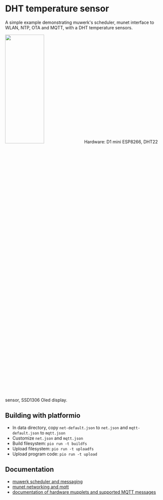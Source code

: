 DHT temperature sensor
======================

A simple example demonstrating muwerk's scheduler, munet interface to WLAN, NTP, OTA and MQTT, with a DHT temperature sensors.

<img src="https://github.com/muwerk/mupplet-core/blob/master/extras/dht22.png" width="50%" height="30%">
Hardware: D1 mini ESP8266, DHT22 sensor, SSD1306 Oled display.

## Building with platformio

* In data directory, copy `net-default.json` to `net.json` and `mqtt-default.json` to `mqtt.json`
* Customize `net.json` and `mqtt.json`
* Build filesystem: `pio run -t buildfs`
* Upload filesystem: `pio run -t uploadfs`
* Upload program code: `pio run -t upload`

## Documentation

* [muwerk scheduler and messaging](https://github.com/muwerk/muwerk)
* [munet networking and mqtt](https://github.com/muwerk/munet)
* [documentation of hardware mupplets and supported MQTT messages](https://github.com/muwerk/mupplet-core)
